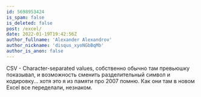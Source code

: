 ```yaml
---
id: 5698953424
is_spam: false
is_deleted: false
post: /excel/
date: 2022-01-19T19:42:56Z
author_fullname: 'Alexander Alexandrov'
author_nickname: 'disqus_xyoNGbBqMb'
author_is_anon: false
---
```


<p>CSV - Character-separated values, собственно обычно там превьюшку показывал, и возможность сменить разделительный символ и кодировку... хотя это я из памяти про 2007 помню. Как они там в новом Excel все переделали, незнаком.</p>
